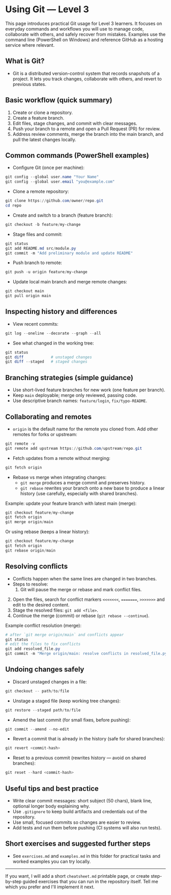 # Using Git — Level 3

This page introduces practical Git usage for Level 3 learners. It focuses on everyday commands and workflows you will use to manage code, collaborate with others, and safely recover from mistakes. Examples use the command line (PowerShell on Windows) and reference GitHub as a hosting service where relevant.

## What is Git?

- Git is a distributed version-control system that records snapshots of a project. It lets you track changes, collaborate with others, and revert to previous states.

## Basic workflow (quick summary)

1. Create or clone a repository.
2. Create a feature branch.
3. Edit files, stage changes, and commit with clear messages.
4. Push your branch to a remote and open a Pull Request (PR) for review.
5. Address review comments, merge the branch into the main branch, and pull the latest changes locally.

## Common commands (PowerShell examples)

- Configure Git (once per machine):

```powershell
git config --global user.name "Your Name"
git config --global user.email "you@example.com"
```

- Clone a remote repository:

```powershell
git clone https://github.com/owner/repo.git
cd repo
```

- Create and switch to a branch (feature branch):

```powershell
git checkout -b feature/my-change
```

- Stage files and commit:

```powershell
git status
git add README.md src/module.py
git commit -m "Add preliminary module and update README"
```

- Push branch to remote:

```powershell
git push -u origin feature/my-change
```

- Update local main branch and merge remote changes:

```powershell
git checkout main
git pull origin main
```

## Inspecting history and differences

- View recent commits:

```powershell
git log --oneline --decorate --graph --all
```

- See what changed in the working tree:

```powershell
git status
git diff            # unstaged changes
git diff --staged   # staged changes
```

## Branching strategies (simple guidance)

- Use short-lived feature branches for new work (one feature per branch).
- Keep `main` deployable; merge only reviewed, passing code.
- Use descriptive branch names: `feature/login`, `fix/typo-README`.

## Collaborating and remotes

- `origin` is the default name for the remote you cloned from. Add other remotes for forks or upstream:

```powershell
git remote -v
git remote add upstream https://github.com/upstream/repo.git
```

- Fetch updates from a remote without merging:

```powershell
git fetch origin
```

- Rebase vs merge when integrating changes:
	- `git merge` produces a merge commit and preserves history.
	- `git rebase` rewrites your branch onto a new base to produce a linear history (use carefully, especially with shared branches).

Example: update your feature branch with latest main (merge):

```powershell
git checkout feature/my-change
git fetch origin
git merge origin/main
```

Or using rebase (keeps a linear history):

```powershell
git checkout feature/my-change
git fetch origin
git rebase origin/main
```

## Resolving conflicts

- Conflicts happen when the same lines are changed in two branches.
- Steps to resolve:
	1. Git will pause the merge or rebase and mark conflict files.
 2. Open the files, search for conflict markers `<<<<<<<`, `=======`, `>>>>>>>` and edit to the desired content.
 3. Stage the resolved files: `git add <file>`.
 4. Continue the merge (commit) or rebase (`git rebase --continue`).

Example conflict resolution (merge):

```powershell
# after `git merge origin/main` and conflicts appear
git status
# edit the files to fix conflicts
git add resolved_file.py
git commit -m "Merge origin/main: resolve conflicts in resolved_file.py"
```

## Undoing changes safely

- Discard unstaged changes in a file:

```powershell
git checkout -- path/to/file
```

- Unstage a staged file (keep working tree changes):

```powershell
git restore --staged path/to/file
```

- Amend the last commit (for small fixes, before pushing):

```powershell
git commit --amend --no-edit
```

- Revert a commit that is already in the history (safe for shared branches):

```powershell
git revert <commit-hash>
```

- Reset to a previous commit (rewrites history — avoid on shared branches):

```powershell
git reset --hard <commit-hash>
```

## Useful tips and best practice

- Write clear commit messages: short subject (50 chars), blank line, optional longer body explaining why.
- Use `.gitignore` to keep build artifacts and credentials out of the repository.
- Use small, focused commits so changes are easier to review.
- Add tests and run them before pushing (CI systems will also run tests).

## Short exercises and suggested further steps

- See `exercises.md` and `examples.md` in this folder for practical tasks and worked examples you can try locally.

---

If you want, I will add a short `cheatsheet.md` printable page, or create step-by-step guided exercises that you can run in the repository itself. Tell me which you prefer and I'll implement it next.


